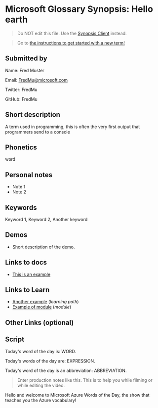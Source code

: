 # Microsoft Glossary Synopsis: Hello earth

> Do NOT edit this file. Use the [Synopsis Client](https://aka.ms/glossary/edit-synopsis) instead.

> Go to [the instructions to get started with a new term!](https://github.com/lbugnion/ms-glossary/blob/master/instructions/getting-started.md)

## Submitted by

Name: Fred Muster

Email: FredMu@microsoft.com

Twitter: FredMu

GitHub: FredMu

## Short description

A term used in programming, this is often the very first output that programmers send to a console

## Phonetics

wɜrd

## Personal notes

- Note 1
- Note 2

## Keywords

Keyword 1, Keyword 2, Another keyword

## Demos

- Short description of the demo.

## Links to docs

- [This is an example](https://docs.microsoft.com/azure/azure-functions/functions-overview)

## Links to Learn

- [Another example](https://docs.microsoft.com/learn/paths/create-serverless-applications) (*learning path*)
- [Example of module](https://docs.microsoft.com/learn/modules/shift-nodejs-express-apis-serverless) (*module*)

## Other Links (optional)

## Script

Today's word of the day is: WORD.

Today's words of the day are: EXPRESSION.

Today's word of the day is an abbreviation: ABBREVIATION.

> Enter production notes like this. This is to help you while filming or while editing the video.

Hello and welcome to Microsoft Azure Words of the Day, the show that teaches you the Azure vocabulary!

